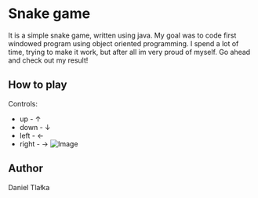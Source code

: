 # Snake game
It is a simple snake game, written using java.
My goal was to code first windowed program using object oriented programming.
I spend a lot of time, trying to make it work, but after all im very proud of myself.
Go ahead and check out my result!


## How to play
Controls:
- up - ↑
- down - ↓
- left - ←
- right - →
![Image](https://user-images.githubusercontent.com/91942565/143446984-0c734a54-39a1-4f24-97b8-d19e6c58e7bd.png)

## Author
Daniel Tlałka
